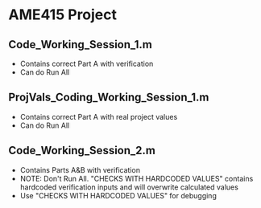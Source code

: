 # AME415 Project

## Code_Working_Session_1.m
- Contains correct Part A with verification
- Can do Run All

## ProjVals_Coding_Working_Session_1.m
- Contains correct Part A with real project values
- Can do Run All

## Code_Working_Session_2.m
- Contains Parts A&B with verification
- NOTE: Don't Run All.  "CHECKS WITH HARDCODED VALUES" contains hardcoded verification inputs and will overwrite calculated values
- Use "CHECKS WITH HARDCODED VALUES" for debugging

